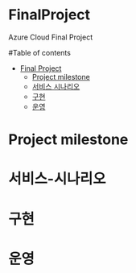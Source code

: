 # FinalProject
Azure Cloud Final Project

#Table of contents
- [Final Project](#---)
  - [Project milestone](#Project-milestone)
  - [서비스 시나리오](#서비스-시나리오)
  - [구현](#구현)
  - [운영](#운영)
# Project milestone

# 서비스-시나리오

# 구현

# 운영

